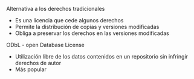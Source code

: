 Alternativa a los derechos tradicionales
- Es una licencia que cede algunos derechos
- Permite la distribución de copias y versiones modificadas
- Obliga a preservar los derechos en las versiones modificadas

ODbL - open Database License 
- Utilización libre de los datos contenidos en un repositorio sin infringir derechos de autor 
- Más popular